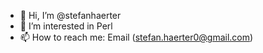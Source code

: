 - 👋 Hi, I’m @stefanhaerter
- 👀 I’m interested in Perl
- 📫 How to reach me: Email (stefan.haerter0@gmail.com)

<!---
stefanhaerter/stefanhaerter is a ✨ special ✨ repository because its `README.md` (this file) appears on your GitHub profile.
You can click the Preview link to take a look at your changes.
--->
